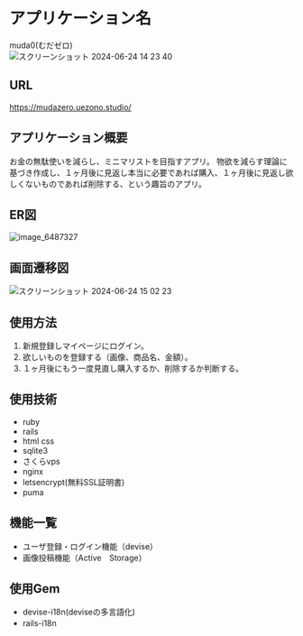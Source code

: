 # アプリケーション名
muda0(むだゼロ)<br>
![スクリーンショット 2024-06-24 14 23 40](https://github.com/U-Yuri/mudamuda/assets/80314978/82775b10-5b6b-47de-8d3b-372545b267df)
## URL
https://mudazero.uezono.studio/
## アプリケーション概要
お金の無駄使いを減らし、ミニマリストを目指すアプリ。
物欲を減らす理論に基づき作成し、１ヶ月後に見返し本当に必要であれば購入、１ヶ月後に見返し欲しくないものであれば削除する、という趣旨のアプリ。
## ER図
![image_6487327](https://github.com/U-Yuri/mudamuda/assets/80314978/d9ac338c-aede-4f79-9ab8-760e89b6959e)
## 画面遷移図
![スクリーンショット 2024-06-24 15 02 23](https://github.com/U-Yuri/mudamuda/assets/80314978/93b3c887-a394-4965-9269-17b718f8a664)
## 使用方法
1. 新規登録しマイページにログイン。
2. 欲しいものを登録する（画像、商品名、金額）。
3. １ヶ月後にもう一度見直し購入するか、削除するか判断する。
## 使用技術
- ruby
- rails
- html css
- sqlite3
- さくらvps
- nginx
- letsencrypt(無料SSL証明書)
- puma
## 機能一覧
- ユーザ登録・ログイン機能（devise）
- 画像投稿機能（Active　Storage）
## 使用Gem
- devise-i18n(deviseの多言語化)
- rails-i18n　
